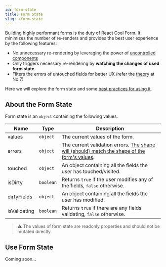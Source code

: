 ```yaml
---
id: form-state
title: Form State
slug: /form-state
---
```


Building highly performant forms is the duty of React Cool Form. It minimizes the number of re-renders and provides the best user experience by the following features:

- No unnecessary re-rendering by leveraging the power of [uncontrolled components](https://reactjs.org/docs/uncontrolled-components.html)
- Only triggers necessary re-rendering by **watching the changes of used form state**
- Filters the errors of untouched fields for better UX (refer the [theory](https://www.nngroup.com/articles/errors-forms-design-guidelines) at No.7)

Here we will explore the form state and some [best practices for using it](#use-form-state).

## About the Form State

Form state is an `object` containing the following values:

| Name         | Type      | Description                                                                                                                   |
| ------------ | --------- | ----------------------------------------------------------------------------------------------------------------------------- |
| values       | `object`  | The current values of the form.                                                                                               |
| errors       | `object`  | The current validation errors. [The shape will (should) match the shape of the form's values](./validation-guide#how-to-run). |
| touched      | `object`  | An object containing all the fields the user has touched/visited.                                                             |
| isDirty      | `boolean` | Returns `true` if the user modifies any of the fields, `false` otherwise.                                                     |
| dirtyFields  | `object`  | An object containing all the fields the user has modified.                                                                    |
| isValidating | `boolean` | Returns `true` if there are any fields validating, `false` otherwise.                                                         |

> ⚠️ The values of form state are readonly properties and should not be mutated directly.

## Use Form State

Coming soon...
